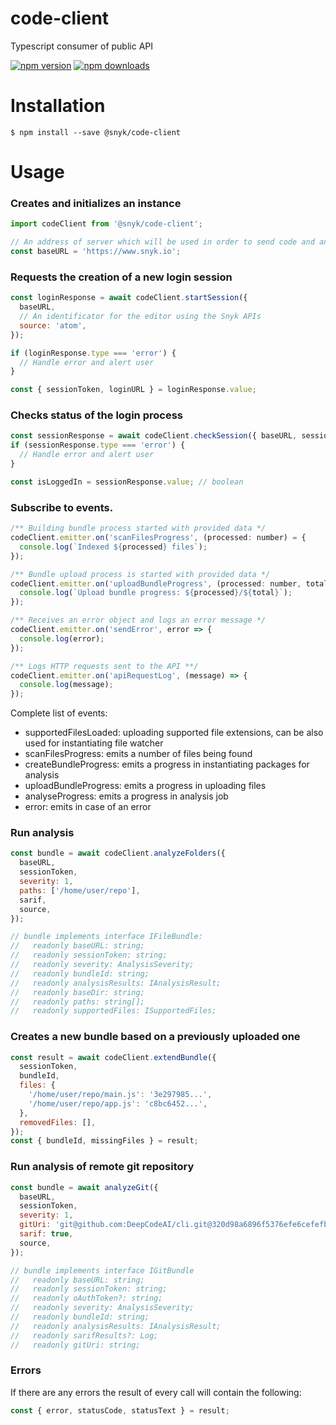 # code-client

Typescript consumer of public API

[![npm version](https://img.shields.io/npm/v/@snyk/code-client.svg?style=flat-square)](https://www.npmjs.org/package/@snyk/code-client)
[![npm downloads](https://img.shields.io/npm/dm/@snyk/code-client.svg?style=flat-square)](http://npm-stat.com/charts.html?package=@snyk/code-client)

# Installation

```shell script
$ npm install --save @snyk/code-client
```

# Usage

### Creates and initializes an instance

```javascript
import codeClient from '@snyk/code-client';

// An address of server which will be used in order to send code and analyse it.
const baseURL = 'https://www.snyk.io';
```

### Requests the creation of a new login session

```javascript
const loginResponse = await codeClient.startSession({
  baseURL,
  // An identificator for the editor using the Snyk APIs
  source: 'atom',
});

if (loginResponse.type === 'error') {
  // Handle error and alert user
}

const { sessionToken, loginURL } = loginResponse.value;
```

### Checks status of the login process

```javascript
const sessionResponse = await codeClient.checkSession({ baseURL, sessionToken });
if (sessionResponse.type === 'error') {
  // Handle error and alert user
}

const isLoggedIn = sessionResponse.value; // boolean
```

### Subscribe to events.

```javascript
/** Building bundle process started with provided data */
codeClient.emitter.on('scanFilesProgress', (processed: number) = {
  console.log(`Indexed ${processed} files`);
});

/** Bundle upload process is started with provided data */
codeClient.emitter.on('uploadBundleProgress', (processed: number, total: number) => {
  console.log(`Upload bundle progress: ${processed}/${total}`);
});

/** Receives an error object and logs an error message */
codeClient.emitter.on('sendError', error => {
  console.log(error);
});

/** Logs HTTP requests sent to the API **/
codeClient.emitter.on('apiRequestLog', (message) => {
  console.log(message);
});

```

Complete list of events:

- supportedFilesLoaded: uploading supported file extensions, can be also used for instantiating file watcher
- scanFilesProgress: emits a number of files being found
- createBundleProgress: emits a progress in instantiating packages for analysis
- uploadBundleProgress: emits a progress in uploading files
- analyseProgress: emits a progress in analysis job
- error: emits in case of an error

### Run analysis

```javascript
const bundle = await codeClient.analyzeFolders({
  baseURL,
  sessionToken,
  severity: 1,
  paths: ['/home/user/repo'],
  sarif,
  source,
});

// bundle implements interface IFileBundle:
//   readonly baseURL: string;
//   readonly sessionToken: string;
//   readonly severity: AnalysisSeverity;
//   readonly bundleId: string;
//   readonly analysisResults: IAnalysisResult;
//   readonly baseDir: string;
//   readonly paths: string[];
//   readonly supportedFiles: ISupportedFiles;
```

### Creates a new bundle based on a previously uploaded one

```javascript
const result = await codeClient.extendBundle({
  sessionToken,
  bundleId,
  files: {
    '/home/user/repo/main.js': '3e297985...',
    '/home/user/repo/app.js': 'c8bc6452...',
  },
  removedFiles: [],
});
const { bundleId, missingFiles } = result;
```

### Run analysis of remote git repository

```javascript
const bundle = await analyzeGit({
  baseURL,
  sessionToken,
  severity: 1,
  gitUri: 'git@github.com:DeepCodeAI/cli.git@320d98a6896f5376efe6cefefb6e70b46b97d566',
  sarif: true,
  source,
});

// bundle implements interface IGitBundle
//   readonly baseURL: string;
//   readonly sessionToken: string;
//   readonly oAuthToken?: string;
//   readonly severity: AnalysisSeverity;
//   readonly bundleId: string;
//   readonly analysisResults: IAnalysisResult;
//   readonly sarifResults?: Log;
//   readonly gitUri: string;
```

### Errors

If there are any errors the result of every call will contain the following:

```javascript
const { error, statusCode, statusText } = result;
```
